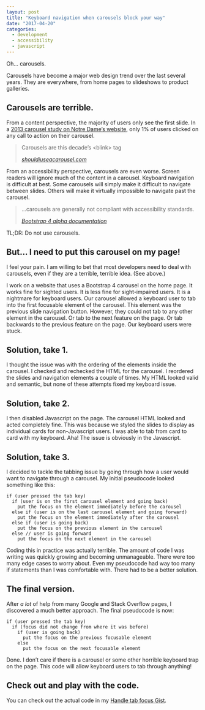 ```yaml
---
layout: post
title: "Keyboard navigation when carousels block your way"
date: "2017-04-20"
categories:
  - development
  - accessibility
  - javascript
---
```


Oh... carousels.

Carousels have become a major web design trend over the last several years. They are everywhere, from home pages to slideshows to product galleries.

## Carousels are terrible.

From a content perspective, the majority of users only see the first slide. In a [2013 carousel study on Notre Dame’s website](https://erikrunyon.com/2013/01/carousel-interaction-stats/), only 1% of users clicked on any call to action on their carousel.

<blockquote>
  <p>Carousels are this decade’s &lt;blink&gt; tag</p>
  <cite><a href="https://shouldiuseacarousel.com/">shouldiuseacarousel.com</a></cite>
</blockquote>

From an accessibility perspective, carousels are even worse. Screen readers will ignore much of the content in a carousel. Keyboard navigation is difficult at best. Some carousels will simply make it difficult to navigate between slides. Others will make it virtually impossible to navigate past the carousel.

<blockquote>
  <p>...carousels are generally not compliant with accessibility standards.</p>
  <cite><a href="https://v4-alpha.getbootstrap.com/components/carousel/">Bootstrap 4 alpha documentation</a></cite>
</blockquote>

TL;DR: Do not use carousels.

## But... I need to put this carousel on my page!

I feel your pain. I am willing to bet that most developers need to deal with carousels, even if they are a terrible, terrible idea. (See above.)

I work on a website that uses a Bootstrap 4 carousel on the home page. It works fine for sighted users. It is less fine for sight-impaired users. It is a nightmare for keyboard users. Our carousel allowed a keyboard user to tab into the first focusable element of the carousel. This element was the previous slide navigation button. However, they could not tab to any other element in the carousel. Or tab to the next feature on the page. Or tab backwards to the previous feature on the page. Our keyboard users were stuck.

## Solution, take 1.

I thought the issue was with the ordering of the elements inside the carousel. I checked and rechecked the HTML for the carousel. I reordered the slides and navigation elements a couple of times. My HTML looked valid and semantic, but none of these attempts fixed my keyboard issue.

## Solution, take 2.

I then disabled Javascript on the page. The carousel HTML looked and acted completely fine. This was because we styled the slides to display as individual cards for non-Javascript users. I was able to tab from card to card with my keyboard. Aha! The issue is obviously in the Javascript.

## Solution, take 3.

I decided to tackle the tabbing issue by going through how a user would want to navigate through a carousel. My initial pseudocode looked something like this:

```
if (user pressed the tab key)
  if (user is on the first carousel element and going back)
    put the focus on the element immediately before the carousel
  else if (user is on the last carousel element and going forward)
    put the focus on the element immediately after the carousel
  else if (user is going back)
    put the focus on the previous element in the carousel
  else // user is going forward
    put the focus on the next element in the carousel
```

Coding this in practice was actually terrible. The amount of code I was writing was quickly growing and becoming unmanageable. There were too many edge cases to worry about. Even my pseudocode had way too many if statements than I was comfortable with. There had to be a better solution.

## The final version.

After _a lot_ of help from many Google and Stack Overflow pages, I discovered a much better approach. The final pseudocode is now:

```
if (user pressed the tab key)
  if (focus did not change from where it was before)
    if (user is going back)
      put the focus on the previous focusable element
    else
      put the focus on the next focusable element
```

Done. I don’t care if there is a carousel or some other horrible keyboard trap on the page. This code will allow keyboard users to tab through anything!

## Check out and play with the code.

You can check out the actual code in my [Handle tab focus Gist](https://gist.github.com/thatdevgirl/61ad6a7ece83d4a2515f5ce6d2110e00).
